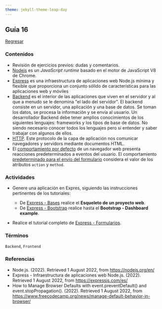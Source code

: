 ```yaml
---
theme: jekyll-theme-leap-day
---
```


## Guía 16

[Regresar](/DAWM-2022/)

### Contenidos

* Revisión de ejercicios previos: dudas y comentarios.
* [Nodejs](https://nodejs.org/en/) es un _JavaScript runtime_ basado en el motor de JavaScript V8 de Chrome.
* [Express](https://expressjs.com/es/) es una infraestructura de aplicaciones web Node.js mínima y flexible que proporciona un conjunto sólido de características para las aplicaciones web y móviles
* [Backend](https://descubrecomunicacion.com/que-es-backend-y-frontend/) es el interior de las aplicaciones que viven en el servidor y al que a menudo se le denomina "el lado del servidor". El backend consiste en un servidor, una aplicación y una base de datos. Se toman los datos, se procesa la información y se envía al usuario. Un desarrollador Backend debe tener amplios conocimientos de los siguientes lenguajes: frameworks y los tipos de base de datos. No siendo necesario conocer todos los lenguajes pero sí entender y saber trabajar con algunos de ellos.
* [HTTP](https://developer.mozilla.org/es/docs/Web/HTTP). Este protocolo de la capa de aplicación nos comunicar navegadores y servidors mediante documentos HTML.
* El [comportamiento por defecto](https://javascript.info/default-browser-action#:~:text=There%20are%20many%20default%20browser,submits%20the%20form%20after%20it.) de un navegador web presenta reacciones predeterminados a eventos del usuario. El comportamiento [predeterminado para el envío del formulario](https://www.freecodecamp.org/news/manage-default-behavior-in-browser/) considera el valor de los atributos `action` y `method`.


### Actividades

* Genere una aplicación en Expres, siguiendo las instrucciones pertinentes de los tutoriales:
  + De [Express - Bases](https://dawfiec.github.io/DAWM-2022/tutoriales/express_bases.html) realice el **Esqueleto de un proyecto web**.
  + De [Express - Bootstrap](https://dawfiec.github.io/DAWM-2022/tutoriales/express_bootstrap.html) realice hasta el **Bootstrap - Dashboard example**.

* Realice el tutorial completo de [Express - Formularios](https://dawfiec.github.io/DAWM-2022/tutoriales/express_forms.html).


### Términos

`Backend`, `Frontend`

### Referencias

* Node.js. (2022). Retrieved 1 August 2022, from https://nodejs.org/en/
* Express - Infraestructura de aplicaciones web Node.js. (2022). Retrieved 1 August 2022, from https://expressjs.com/es/
* How to Manage Browser Defaults with event.preventDefault() and event.stopPropagation(). (2022). Retrieved 1 August 2022, from https://www.freecodecamp.org/news/manage-default-behavior-in-browser/